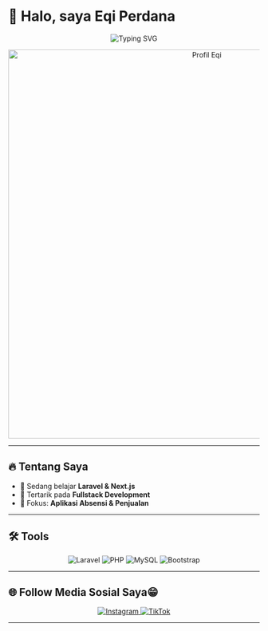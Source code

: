# 👋 Halo, saya Eqi Perdana  

<p align="center">
  <img src="https://readme-typing-svg.herokuapp.com?font=Fira+Code&size=22&pause=1000&color=3B82F6&center=true&vCenter=true&width=700&lines=Selamat+Datang+di+GitHub+Eqi" alt="Typing SVG"/>
</p>

<p align="center">
  <!-- Ganti demo.gif dengan gambar/gif profil kamu -->
  <img src="docs/screenshots/demo.gif" alt="Profil Eqi" width="780" />
</p>

---

## 🔥 Tentang Saya
- 🌱 Sedang belajar **Laravel & Next.js**
- 💼 Tertarik pada **Fullstack Development**
- 🎯 Fokus: **Aplikasi Absensi & Penjualan**

---

## 🛠️ Tools
<p align="center">
  <img src="https://img.shields.io/badge/Backend-Laravel-ff2d20?logo=laravel&logoColor=white" alt="Laravel" />
  <img src="https://img.shields.io/badge/Code-PHP-777bb4?logo=php&logoColor=white" alt="PHP" />
  <img src="https://img.shields.io/badge/Database-MySQL-4479a1?logo=mysql&logoColor=white" alt="MySQL" />
  <img src="https://img.shields.io/badge/Frontend-Bootstrap_5-563d7c?logo=bootstrap&logoColor=white" alt="Bootstrap" />
</p>

---

## 🌐 Follow Media Sosial Saya😁
<p align="center">
  <a href="https://instagram.com/qiprdn" target="_blank">
    <img src="https://img.shields.io/badge/Instagram-%23E4405F.svg?&style=for-the-badge&logo=instagram&logoColor=white" alt="Instagram" />
  </a>
  <a href="https://tiktok.com/@eqi_ajah" target="_blank">
    <img src="https://img.shields.io/badge/TikTok-%23000000.svg?&style=for-the-badge&logo=tiktok&logoColor=white" alt="TikTok" />
  </a>
</p>

---
